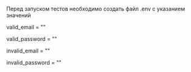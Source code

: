 Перед запуском тестов необходимо создать файл .env с указанием значений

valid_email = ""

valid_password = ""

invalid_email = ""

invalid_password = ""
